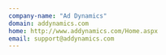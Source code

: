 ```yaml
---
company-name: "Ad Dynamics"
domain: addynamics.com
home: http://www.addynamics.com/Home.aspx
email: support@addynamics.com
---
```




